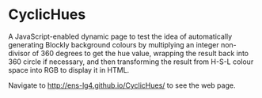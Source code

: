 CyclicHues
==============

A JavaScript-enabled dynamic page to test the idea of automatically generating Blockly background colours
by multiplying an integer non-divisor of 360 degrees to get the hue value, wrapping the result back into 360 circle if necessary,
and then transforming the result from H-S-L colour space into RGB to display it in HTML.

Navigate to http://ens-lg4.github.io/CyclicHues/ to see the web page.
